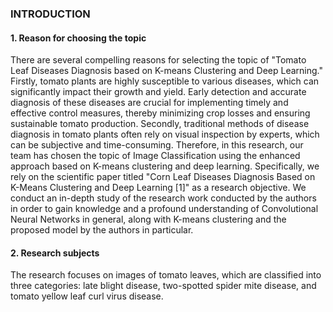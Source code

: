 <h3> INTRODUCTION </h3>

<h4> 1. Reason for choosing the topic </h4>
There are several compelling reasons for selecting the topic of "Tomato Leaf Diseases Diagnosis based on K-means Clustering and Deep Learning." Firstly, tomato plants are highly susceptible to various diseases, which can significantly impact their growth and yield. Early detection and accurate diagnosis of these diseases are crucial for implementing timely and effective control measures, thereby minimizing crop losses and ensuring sustainable tomato production. Secondly, traditional methods of disease diagnosis in tomato plants often rely on visual inspection by experts, which can be subjective and time-consuming. 
Therefore, in this research, our team has chosen the topic of Image Classification using the enhanced approach based on K-means clustering and deep learning. Specifically, we rely on the scientific paper titled "Corn Leaf Diseases Diagnosis Based on K-Means Clustering and Deep Learning [1]" as a research objective. We conduct an in-depth study of the research work conducted by the authors in order to gain knowledge and a profound understanding of Convolutional Neural Networks in general, along with K-means clustering and the proposed model by the authors in particular.

<h4> 2. Research subjects </h4>
The research focuses on images of tomato leaves, which are classified into three categories: late blight disease, two-spotted spider mite disease, and tomato yellow leaf curl virus disease.

